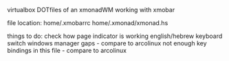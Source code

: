 virtualbox DOTfiles of an xmonadWM working with xmobar

file location:
home/.xmobarrc
home/.xmonad/xmonad.hs

things to do:
check how page indicator is working
english/hebrew keyboard switch
windows manager gaps - compare to arcolinux
not enough key bindings in this file - compare to arcolinux

